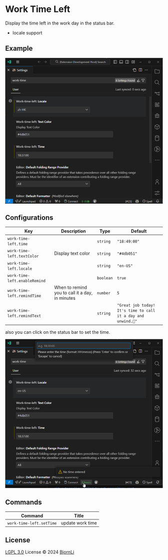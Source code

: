 # Work Time Left

Display the time left in the work day in the status bar.

- locale support

## Example

![example](./images/example.png)

## Configurations

<!-- configs -->

| Key                           | Description                                     | Type      | Default                                                       |
| ----------------------------- | ----------------------------------------------- | --------- | ------------------------------------------------------------- |
| `work-time-left.time`         |                                                 | `string`  | `"18:49:00"`                                                  |
| `work-time-left.textColor`    | Display text color                              | `string`  | `"#4db051"`                                                   |
| `work-time-left.locale`       |                                                 | `string`  | `"en-US"`                                                     |
| `work-time-left.enableRemind` |                                                 | `boolean` | `true`                                                        |
| `work-time-left.remindTime`   | When to remind you to call it a day, in minutes | `number`  | `5`                                                           |
| `work-time-left.remindText`   |                                                 | `string`  | `"Great job today! It's time to call it a day and unwind.🌇"` |

<!-- configs -->

also you can click on the status bar to set the time.

![example-status-bar](./images/example-status-bar.png)

## Commands

<!-- commands -->

| Command                  | Title            |
| ------------------------ | ---------------- |
| `work-time-left.setTime` | update work time |

<!-- commands -->

## License

[LGPL 3.0](./LICENSE) License © 2024 [BjornLi](https://github.com/lxxorz)
